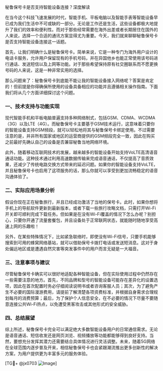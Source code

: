 秘鲁保号卡是否支持智能设备连接？深度解读

在当今这个科技飞速发展的时代，智能手机、平板电脑以及智能手表等智能设备早已成为我们生活中不可或缺的一部分。无论是工作还是生活，这些设备都极大地提升了我们的效率和便利性。而对于那些经常需要在海外出差或者长期居住在国外的人来说，选择一个合适的通讯方案显得尤为重要。今天，我们就来聊聊秘鲁保号卡是否支持智能设备连接这一话题。

首先，让我们明确什么是秘鲁保号卡。简单来说，它是一种专门为海外用户设计的电话卡服务，允许用户保留现有的手机号码，并在异国他乡也能正常使用该号码进行通话、发送短信以及上网等功能。对于那些希望保持原有社交圈联系而不愿更换号码的人来说，这是一种非常实用的选择。

那么问题来了：秘鲁保号卡到底能不能让我的智能设备接入网络呢？答案是肯定的！但前提是你得确保所使用的设备具备相应的功能并且遵循相关操作指南。下面我们将从几个方面详细探讨这个问题。

### 一、技术支持与功能实现

现代智能手机和平板电脑普遍支持多种网络制式，包括GSM、CDMA、WCDMA（3G）以及LTE（4G）。而秘鲁保号卡主要基于GSM技术运行，这意味着只要你的智能设备支持GSM频段，就可以轻松地将其与秘鲁保号卡绑定使用。不过需要注意的是，并非所有国家或地区的运营商提供的GSM频段完全一致，因此在购买之前最好先确认自己的设备是否兼容秘鲁当地网络环境。

此外，随着移动互联网技术的发展，越来越多的智能设备开始支持VoLTE高清语音通话功能。这种技术通过利用高速数据传输来完成语音通话，不仅提高了音质效果，还减少了传统电路交换方式带来的延迟问题。如果你的智能设备支持VoLTE，并且秘鲁保号卡也启用了这项服务的话，那么你就可以享受到更加流畅稳定的语音沟通体验了。

### 二、实际应用场景分析

假设你现在正在秘鲁旅行，并且已经成功激活了当地的保号卡。此时，如果你想将手机上的导航软件更新到最新版本，或者下载一些旅行攻略文档，只需打开Wi-Fi开关即可顺利完成下载任务。但如果是在没有Wi-Fi覆盖的情况下怎么办呢？别担心，只要你开通了流量套餐包，并且设备处于正常联网状态，就能随时随地享受高速上网的乐趣啦！

另外，在某些特殊情况下，比如紧急联络时，即使没有Wi-Fi信号，只要手机能够搜索到可用的蜂窝网络基站，就可以借助保号卡拨打电话或发送短消息。这对于身处偏远地区或是遭遇自然灾害等突发事件中的用户而言无疑是一大福音。

### 三、注意事项与建议

尽管秘鲁保号卡确实可以很好地适配各种智能设备，但在实际使用过程中仍然存在一些需要注意的地方。首先，不同品牌和型号的智能设备可能存在差异化的设置选项，因此在首次配置时务必仔细阅读说明书或者咨询客服人员；其次，为了避免产生不必要的国际漫游费用，请提前了解清楚各项资费标准，并根据自身需求合理规划每月的消费预算；最后，为了保护个人信息安全，在不必要的情况下尽量不要随意连接公共Wi-Fi热点，以免遭受黑客攻击或其他形式的安全威胁。

### 四、总结展望

综上所述，秘鲁保号卡完全可以满足绝大多数智能设备用户的日常通信需求。无论是语音通话、短信收发还是网页浏览、视频播放等功能都能够得到良好支持。当然，要想充分发挥其潜力还需要结合具体情况进行灵活调整。未来，随着5G网络在全球范围内逐步普及开来，相信秘鲁保号卡也会紧跟潮流推出更多创新性的解决方案，为用户提供更为丰富多元的服务体验。

[TG💪+ @jx0703 ![Image](https://github.com/user-attachments/assets/dbca1d08-cadb-493c-b0ec-ad6f7a83f270)]
